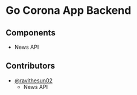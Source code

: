 # Go Corona App Backend

## Components
- News API

## Contributors
- [@ravithesun02](https://github.com/ravithesun02)
    - News API
